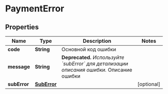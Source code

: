 # PaymentError

## Properties
Name | Type | Description | Notes
------------ | ------------- | ------------- | -------------
**code** | **String** | Основной код ошибки | 
**message** | **String** | **Deprecated.** _Используйте &#x60;subError&#x60; для детализации описания ошибки._ Описание ошибки  | 
**subError** | [**SubError**](SubError.md) |  |  [optional]

